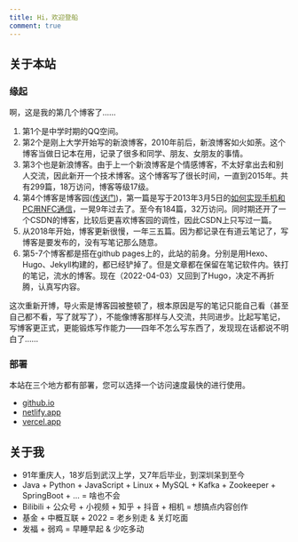 ```yaml
---
title: Hi，欢迎登船
comment: true
---
```

## 关于本站
### 缘起
啊，这是我的第几个博客了……
1. 第1个是中学时期的QQ空间。
2. 第2个是刚上大学开始写的新浪博客，2010年前后，新浪博客如火如荼。这个博客当做日记本在用，记录了很多和同学、朋友、女朋友的事情。
3. 第3个也是新浪博客。由于上一个新浪博客是个情感博客，不太好拿出去和别人交流，因此新开一个技术博客。这个博客写了很长时间，一直到2015年。共有299篇，18万访问，博客等级17级。
4. 第4个博客是博客园([传送门](https://www.cnblogs.com/duanguyuan/))，第一篇是写于2013年3月5日的[如何实现手机和PC用NFC通信](https://www.cnblogs.com/duanguyuan/archive/2013/03/05/2945192.html)，一晃9年过去了。至今有184篇，32万访问。同时期还开了一个CSDN的博客，比较后更喜欢博客园的调性，因此CSDN上只写过一篇。
5. 从2018年开始，博客更新很慢，一年三五篇。因为都记录在有道云笔记了，写博客是要发布的，没有写笔记那么随意。
6. 第5-7个博客都是搭在github pages上的，此站的前身。分别是用Hexo、Hugo、Jekyll构建的，都已经铲掉了。但是文章都在保留在笔记软件内。铁打的笔记，流水的博客。现在（2022-04-03）又回到了Hugo，决定不再折腾，认真写内容。

这次重新开博，导火索是博客园被整顿了，根本原因是写的笔记只能自己看（甚至自己都不看，写了就写了），不能像博客那样与人交流，共同进步。比起写笔记，写博客更正式，更能锻炼写作能力——四年不怎么写东西了，发现现在话都说不明白了……
### 部署
本站在三个地方都有部署，您可以选择一个访问速度最快的进行使用。
- [github.io](https://whuwangyong.github.io)
- [netlify.app](https://whuwangyong.netlify.app)
- [vercel.app](https://whuwangyong.vercel.app)

## 关于我
- 91年重庆人，18岁后到武汉上学，又7年后毕业，到深圳呆到至今
- Java + Python + JavaScript + Linux + MySQL + Kafka + Zookeeper + SpringBoot + ... = 啥也不会
- Bilibili + 公众号 + 小视频 + 知乎 + 抖音 + 相机 = 想搞点内容创作
- 基金 + 中概互联 + 2022 = 老乡别走 & 关灯吃面
- 发福 + 弱鸡 = 早睡早起 & 少吃多动